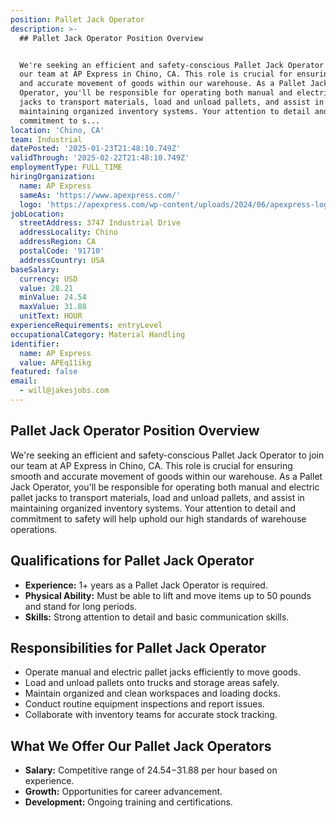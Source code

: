 ```yaml
---
position: Pallet Jack Operator
description: >-
  ## Pallet Jack Operator Position Overview


  We're seeking an efficient and safety-conscious Pallet Jack Operator to join
  our team at AP Express in Chino, CA. This role is crucial for ensuring smooth
  and accurate movement of goods within our warehouse. As a Pallet Jack
  Operator, you'll be responsible for operating both manual and electric pallet
  jacks to transport materials, load and unload pallets, and assist in
  maintaining organized inventory systems. Your attention to detail and
  commitment to s...
location: 'Chino, CA'
team: Industrial
datePosted: '2025-01-23T21:48:10.749Z'
validThrough: '2025-02-22T21:48:10.749Z'
employmentType: FULL_TIME
hiringOrganization:
  name: AP Express
  sameAs: 'https://www.apexpress.com/'
  logo: 'https://apexpress.com/wp-content/uploads/2024/06/apexpress-logo-270px.png'
jobLocation:
  streetAddress: 3747 Industrial Drive
  addressLocality: Chino
  addressRegion: CA
  postalCode: '91710'
  addressCountry: USA
baseSalary:
  currency: USD
  value: 28.21
  minValue: 24.54
  maxValue: 31.88
  unitText: HOUR
experienceRequirements: entryLevel
occupationalCategory: Material Handling
identifier:
  name: AP Express
  value: APEq11ikg
featured: false
email:
  - will@jakesjobs.com
---
```




## Pallet Jack Operator Position Overview

We're seeking an efficient and safety-conscious Pallet Jack Operator to join our team at AP Express in Chino, CA. This role is crucial for ensuring smooth and accurate movement of goods within our warehouse. As a Pallet Jack Operator, you'll be responsible for operating both manual and electric pallet jacks to transport materials, load and unload pallets, and assist in maintaining organized inventory systems. Your attention to detail and commitment to safety will help uphold our high standards of warehouse operations.

## Qualifications for Pallet Jack Operator

- **Experience:** 1+ years as a Pallet Jack Operator is required.
- **Physical Ability:** Must be able to lift and move items up to 50 pounds and stand for long periods.
- **Skills:** Strong attention to detail and basic communication skills.

## Responsibilities for Pallet Jack Operator

- Operate manual and electric pallet jacks efficiently to move goods.
- Load and unload pallets onto trucks and storage areas safely.
- Maintain organized and clean workspaces and loading docks.
- Conduct routine equipment inspections and report issues.
- Collaborate with inventory teams for accurate stock tracking.

## What We Offer Our Pallet Jack Operators

- **Salary:** Competitive range of $24.54-$31.88 per hour based on experience.
- **Growth:** Opportunities for career advancement.
- **Development:** Ongoing training and certifications.
